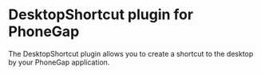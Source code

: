 DesktopShortcut plugin for PhoneGap
===============

The DesktopShortcut plugin allows you to create a shortcut to the desktop by your PhoneGap application.


